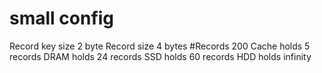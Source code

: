 # small config


Record key size 2 byte
Record size 4 bytes
#Records 200
Cache holds 5 records
DRAM holds 24 records
SSD holds 60 records
HDD holds infinity